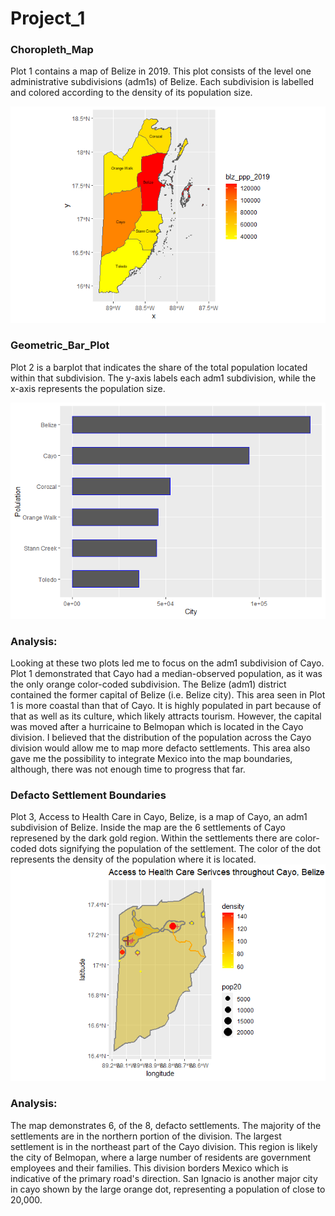 # Project_1

### Choropleth_Map
Plot 1 contains a map of Belize in 2019. This plot consists of the level one administrative subdivisions (adm1s) of Belize. 
Each subdivision is labelled and colored according to the density of its population size. 

![](blz_ppp_2019.png)

### Geometric_Bar_Plot
Plot 2 is a barplot that indicates the share of the total population located within that subdivision. The y-axis labels each adm1 subdivision, while the x-axis represents the population size. 

![](blz_barplot.png)

### Analysis: 
Looking at these two plots led me to focus on the adm1 subdivision of Cayo. Plot 1 demonstrated that Cayo had a median-observed population, as it was the only orange color-coded subdivision. The Belize (adm1) district contained the former capital of Belize (i.e. Belize city). This area seen in Plot 1 is more coastal than that of Cayo. It is highly populated in part because of that as well as its culture, which likely attracts tourism. However, the capital was moved after a hurricaine to Belmopan which is located in the Cayo division. I believed that the distribution of the population across the Cayo division would allow me to map more defacto settlements. This area also gave me the possibility to integrate Mexico into the map boundaries, although, there was not enough time to progress that far. 

### Defacto Settlement Boundaries
Plot 3, Access to Health Care in Cayo, Belize, is a map of Cayo, an adm1 subdivision of Belize. Inside the map are the 6 settlements of Cayo represened by the dark gold region. Within the settlements there are color-coded dots signifying the population of the settlement. The color of the dot represents the density of the population where it is located. 
![](blz_hcs.png)

### Analysis:
The map demonstrates 6, of the 8, defacto settlements. The majority of the settlements are in the northern portion of the division. The largest settlement is in the northeast part of the Cayo division. This region is likely the city of Belmopan, where a large number of residents are government employees and their families. This division borders Mexico which is indicative of the primary road's direction. San Ignacio is another major city in cayo shown by the large orange dot, representing a population of close to 20,000. 
